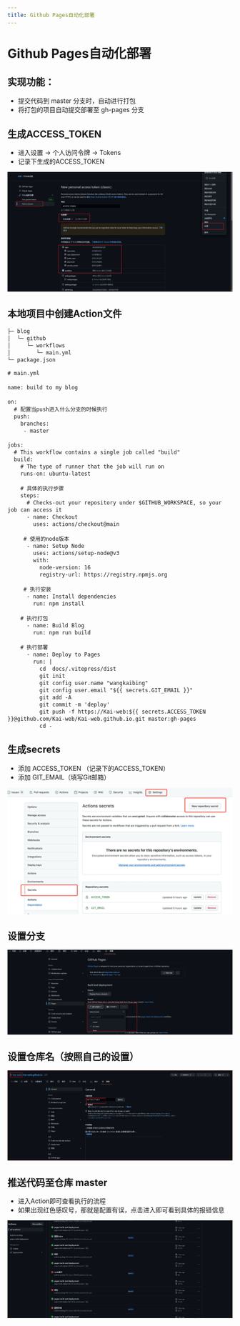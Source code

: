 ```yaml
---
title: Github Pages自动化部署
---
```


# Github Pages自动化部署

## 实现功能：

+ 提交代码到 master 分支时，自动进行打包
+ 将打包的项目自动提交部署至 gh-pages 分支

## 生成ACCESS_TOKEN

+ 进入设置 -> 个人访问令牌 -> Tokens
+ 记录下生成的ACCESS_TOKEN

![](/环境部署/GithubPages自动化部署/生成ACCESS_TOKEN.png)

## 本地项目中创建Action文件

```
├─ blog
│  └─ github
│     └─ workflows
│        └─ main.yml
└─ package.json
```

```shell
# main.yml

name: build to my blog

on:
  # 配置当push进入什么分支的时候执行
  push:
    branches: 
     - master

jobs:
  # This workflow contains a single job called "build"
  build:
    # The type of runner that the job will run on
    runs-on: ubuntu-latest

    # 具体的执行步骤
    steps:
      # Checks-out your repository under $GITHUB_WORKSPACE, so your job can access it
      - name: Checkout
        uses: actions/checkout@main

     # 使用的node版本   
      - name: Setup Node
        uses: actions/setup-node@v3
        with:
          node-version: 16
          registry-url: https://registry.npmjs.org
      
     # 执行安装
      - name: Install dependencies
        run: npm install
    
    # 执行打包
      - name: Build Blog
        run: npm run build
      
    # 执行部署
      - name: Deploy to Pages
        run: |
          cd  docs/.vitepress/dist 
          git init
          git config user.name "wangkaibing"
          git config user.email "${{ secrets.GIT_EMAIL }}"
          git add -A
          git commit -m 'deploy'
          git push -f https://Kai-web:${{ secrets.ACCESS_TOKEN }}@github.com/Kai-web/Kai-web.github.io.git master:gh-pages
          cd -
```

## 生成secrets

+ 添加 ACCESS_TOKEN （记录下的ACCESS_TOKEN）
+ 添加 GIT_EMAIL（填写Git邮箱）

![](/环境部署/GithubPages自动化部署/生成secrets.png)

## 设置分支

![](/环境部署/GithubPages自动化部署/设置分支.png)

## 设置仓库名（按照自己的设置）

![](/环境部署/GithubPages自动化部署/设置仓库名.png)

## 推送代码至仓库 master

+ 进入Action即可查看执行的流程
+ 如果出现红色感叹号，那就是配置有误，点击进入即可看到具体的报错信息

![](/环境部署/GithubPages自动化部署/推送代码至仓库.png)